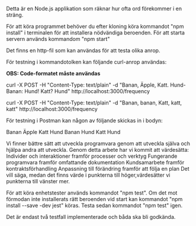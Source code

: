 Detta är en Node.js applikation som räknar hur ofta ord förekommer i en sträng. 

För att köra programmet behöver du efter kloning köra kommandot "npm install" i terminalen för att installera nödvändiga beroenden. 
För att starta servern används kommandom "npm start"

Det finns en http-fil som kan användas för att testa olika anrop. 

För testning i kommandotolken kan följande curl-anrop användas:

**OBS: Code-formatet måste användas**

curl -X POST -H "Content-Type: text/plain" -d "Banan, Äpple, Katt. Hund- Banan: Hund! Katt? Hund" http://localhost:3000/frequency

curl -X POST -H "Content-Type: text/plain" -d "Banan, banan, Katt, katt, katt" http://localhost:3000/frequency

För testning i Postman kan någon av följande skickas in i bodyn: 

Banan Äpple Katt Hund Banan Hund Katt Hund

Vi finner bättre sätt att utveckla programvara genom att utveckla själva och hjälpa andra att utveckla. Genom detta arbete har vi kommit att värdesätta: Individer och interaktioner framför processer och verktyg Fungerande programvara framför omfattande dokumentation Kundsamarbete framför kontraktsförhandling Anpassning till förändring framför att följa en plan Det vill säga, medan det finns värde i punkterna till höger,värdesätter vi punkterna till vänster mer.

För att köra enhetstester används kommandot "npm test". 
Om det mot förmodan inte installerats rätt beroenden vid start kan kommandot "npm install --save -dev jest" köras. Testa sedan kommandot "npm test" igen. 

Det är endast två testfall implementerade och båda ska bli godkända. 
